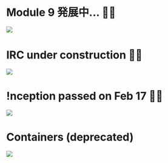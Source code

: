 
# Module 9 発展中... :woman_astronaut:
![](https://i.imgur.com/IYQ9WYt.jpg)
&nbsp;

<!---
![](https://i.imgur.com/NKUmw2h.jpg)
--->

# IRC under construction :woman_farmer:

![](https://i.imgur.com/BdLTynx.jpg)

# !nception passed on Feb 17 :elf_woman:

![](https://i.imgur.com/w2XPjaZ.png)

<!---
![](https://i.imgur.com/Op6BF0O.png)
--->

# Containers (deprecated)

![](https://i.imgur.com/FWvWTev.jpg)

